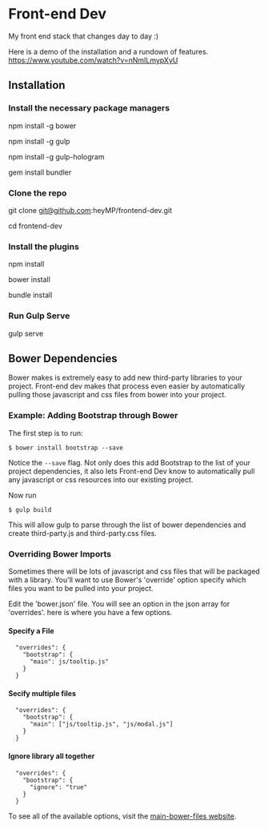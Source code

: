 # Front-end Dev
My front end stack that changes day to day :)

Here is a demo of the installation and a rundown of features. https://www.youtube.com/watch?v=nNmILmypXyU

## Installation

### Install the necessary package managers

npm install -g bower

npm install -g gulp

npm install -g gulp-hologram

gem install bundler

### Clone the repo
git clone git@github.com:heyMP/frontend-dev.git

cd frontend-dev

### Install the plugins
npm install

bower install

bundle install

### Run Gulp Serve
gulp serve

## Bower Dependencies

Bower makes is extremely easy to add new third-party libraries to your project.  Front-end dev makes that process even easier by automatically pulling those javascript and css files from bower into your project.

### Example: Adding Bootstrap through Bower

The first step is to run:

```$ bower install bootstrap --save```

Notice the ``--save`` flag.  Not only does this add Bootstrap to the list of your
project dependencies, it also lets Front-end Dev know to automatically pull any
javascript or css resources into our existing project.

Now run

```$ gulp build```

This will allow gulp to parse through the list of bower dependencies and create
third-party.js and third-party.css files.

### Overriding Bower Imports

Sometimes there will be lots of javascript and css files that will be packaged
with a library.  You'll want to use Bower's 'override' option specify which files
you want to be pulled into your project.

Edit the 'bower.json' file. You will see an option in the json array for 'overrides'.
here is where you have a few options.

#### Specify a File

```
  "overrides": {
    "bootstrap": {
      "main": js/tooltip.js"
    }
  }
```

#### Secify multiple files

```
  "overrides": {
    "bootstrap": {
      "main": ["js/tooltip.js", "js/modal.js"]
    }
  }
```

#### Ignore library all together

```
  "overrides": {
    "bootstrap": {
      "ignore": "true"
    }
  }
```

To see all of the available options, visit the [main-bower-files website](https://github.com/ck86/main-bower-files#overrides-options).
